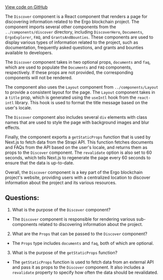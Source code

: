 [View code on GitHub](https://github.com/ergoplatform/ergoweb/pages/discover.tsx)

The `Discover` component is a React component that renders a page for discovering information related to the Ergo blockchain project. The component imports several other components from the `../components/discover` directory, including `DiscoverHero`, `Documents`, `ErgoExplorer`, `FAQ`, and `GrantsAndBounties`. These components are used to display various types of information related to the project, such as documentation, frequently asked questions, and grants and bounties available to developers.

The `Discover` component takes in two optional props, `documents` and `faq`, which are used to populate the `Documents` and `FAQ` components, respectively. If these props are not provided, the corresponding components will not be rendered.

The component also uses the `Layout` component from `../components/Layout` to provide a consistent layout for the page. The `Layout` component takes in a `title` prop, which is generated using the `useIntl` hook from the `react-intl` library. This hook is used to format the title message based on the user's locale.

The `Discover` component also includes several `div` elements with class names that are used to style the page with background images and blur effects.

Finally, the component exports a `getStaticProps` function that is used by Next.js to fetch data from the Strapi API. This function fetches documents and FAQs from the API based on the user's locale, and returns them as props to the `Discover` component. The `revalidate` option is also set to 60 seconds, which tells Next.js to regenerate the page every 60 seconds to ensure that the data is up-to-date.

Overall, the `Discover` component is a key part of the Ergo blockchain project's website, providing users with a centralized location to discover information about the project and its various resources.
## Questions: 
 1. What is the purpose of the `Discover` component?
- The `Discover` component is responsible for rendering various sub-components related to discovering information about the project.

2. What are the `Props` that can be passed to the `Discover` component?
- The `Props` type includes `documents` and `faq`, both of which are optional.

3. What is the purpose of the `getStaticProps` function?
- The `getStaticProps` function is used to fetch data from an external API and pass it as props to the `Discover` component. It also includes a `revalidate` property to specify how often the data should be revalidated.